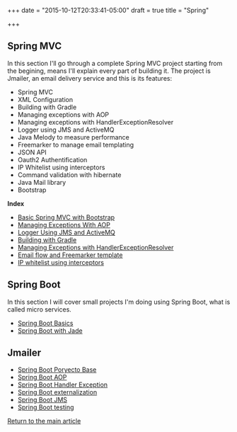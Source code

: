 +++
date = "2015-10-12T20:33:41-05:00"
draft = true
title = "Spring"

+++

## Spring MVC

In this section I'll go through a complete Spring MVC project starting from the begining, means I'll explain every part of building it. The project is Jmailer, an email delivery service and this is its features:

* Spring MVC
* XML Configuration
* Building with Gradle
* Managing exceptions with AOP
* Managing exceptions with HandlerExceptionResolver
* Logger using JMS and ActiveMQ
* Java Melody to measure performance
* Freemarker to manage email templating
* JSON API
* Oauth2 Authentification
* IP Whitelist using interceptors
* Command validation with hibernate
* Java Mail library
* Bootstrap

**Index**

* [Basic Spring MVC with Bootstrap](/techtalk/spring_mvc)
* [Managing Exceptions With AOP](/techtalk/spring_aop)
* [Logger Using JMS and ActiveMQ](/techtalk/spring_jms_logger)
* [Building with Gradle](/techtalk/spring_gradle)
* [Managing Exceptions with HandlerExceptionResolver](/techtalk/spring_handler_exception_resolver)
* [Email flow and Freemarker template](/techtalk/spring_freemarker)
* [IP whitelist using interceptors](/techtalk/spring_interceptor)

## Spring Boot

In this section I will cover small projects I'm doing using Spring Boot, what is called micro services.

* [Spring Boot Basics](/techtalk/spring_boot)
* [Spring Boot with Jade](/techtalk/spring_boot_jade)

## Jmailer

* [Spring Boot Poryecto Base](/techtalk/spring_boot_jmailer)
* [Spring Boot AOP](/techtalk/spring_boot_aop)
* [Spring Boot Handler Exception](/techtalk/spring_boot_handler_exception)
* [Spring Boot externalization](/techtalk/spring_boot_externalization)
* [Spring Boot JMS](/techtalk/spring_boot_freemarker)
* [Spring Boot testing](/techtalk/spring_boot_testing)

[Return to the main article](/techtalk/techtalks)
